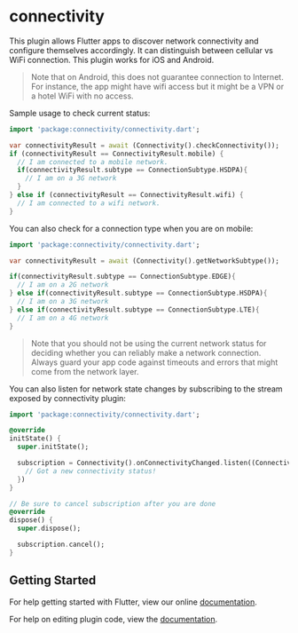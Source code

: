 # connectivity

This plugin allows Flutter apps to discover network connectivity and configure
themselves accordingly. It can distinguish between cellular vs WiFi connection.
This plugin works for iOS and Android.

> Note that on Android, this does not guarantee connection to Internet. For instance,
the app might have wifi access but it might be a VPN or a hotel WiFi with no access.

Sample usage to check current status:

```dart
import 'package:connectivity/connectivity.dart';

var connectivityResult = await (Connectivity().checkConnectivity());
if (connectivityResult == ConnectivityResult.mobile) {
  // I am connected to a mobile network.
  if(connectivityResult.subtype == ConnectionSubtype.HSDPA){
    // I am on a 3G network
  }
} else if (connectivityResult == ConnectivityResult.wifi) {
  // I am connected to a wifi network.
}
```

You can also check for a connection type when you are on mobile:

```dart
import 'package:connectivity/connectivity.dart';

var connectivityResult = await (Connectivity().getNetworkSubtype());

if(connectivityResult.subtype == ConnectionSubtype.EDGE){
  // I am on a 2G network
} else if(connectivityResult.subtype == ConnectionSubtype.HSDPA){
  // I am on a 3G network
} else if(connectivityResult.subtype == ConnectionSubtype.LTE){
  // I am on a 4G network
}
```

> Note that you should not be using the current network status for deciding
whether you can reliably make a network connection. Always guard your app code
against timeouts and errors that might come from the network layer.

You can also listen for network state changes by subscribing to the stream
exposed by connectivity plugin:

```dart
import 'package:connectivity/connectivity.dart';

@override
initState() {
  super.initState();

  subscription = Connectivity().onConnectivityChanged.listen((ConnectivityResult result) {
    // Got a new connectivity status!
  })
}

// Be sure to cancel subscription after you are done
@override
dispose() {
  super.dispose();

  subscription.cancel();
}
```

## Getting Started

For help getting started with Flutter, view our online
[documentation](http://flutter.io/).

For help on editing plugin code, view the [documentation](https://flutter.io/platform-plugins/#edit-code).
